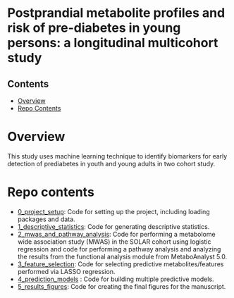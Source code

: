 # Postprandial metabolite profiles and risk of pre-diabetes in young persons: a longitudinal multicohort study

## Contents

- [Overview](#overview)
- [Repo Contents](#repo-contents)


# Overview  

This study uses machine learning technique to identify biomarkers for early detection of prediabetes in youth and young adults in two cohort study. 

# Repo contents  

- [0_project_setup](./0_project_setup): Code for setting up the project, including loading packages and data. 
- [1_descriptive_statistics](./1_descriptive_statistics): Code for generating descriptive statistics.  
- [2_mwas_and_pathway_analysis](./2_mwas_and_pathway_analysis): Code for performing a metabolome wide association study (MWAS) in the SOLAR cohort using logistic regression and code for performing a pathway analysis and analyzing the results from the functional analysis module from MetaboAnalyst 5.0.
- [3_feature_selection](./3_feature_selection): Code for selecting predictive metabolites/features performed via LASSO regression.  
- [4_prediction_models](./4_prediction_models) : Code for building multiple predictive models.
- [5_results_figures](./5_results_figures): Code for creating the final figures for the manuscript.  


